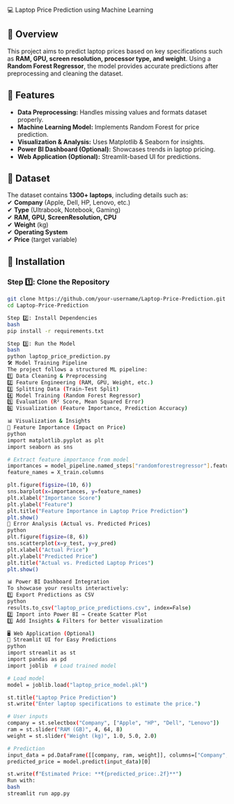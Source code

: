 💻 Laptop Price Prediction using Machine Learning  

## 📌 Overview  
This project aims to predict laptop prices based on key specifications such as **RAM, GPU, screen resolution, processor type, and weight**. Using a **Random Forest Regressor**, the model provides accurate predictions after preprocessing and cleaning the dataset.  

## 🚀 Features  
- **Data Preprocessing:** Handles missing values and formats dataset properly.  
- **Machine Learning Model:** Implements Random Forest for price prediction.  
- **Visualization & Analysis:** Uses Matplotlib & Seaborn for insights.  
- **Power BI Dashboard (Optional):** Showcases trends in laptop pricing.  
- **Web Application (Optional):** Streamlit-based UI for predictions.  

## 📂 Dataset  
The dataset contains **1300+ laptops**, including details such as:  
✔ **Company** (Apple, Dell, HP, Lenovo, etc.)  
✔ **Type** (Ultrabook, Notebook, Gaming)  
✔ **RAM, GPU, ScreenResolution, CPU**  
✔ **Weight** (kg)  
✔ **Operating System**  
✔ **Price** (target variable)  

## 🔧 Installation  
### Step 1️⃣: Clone the Repository  
```bash
git clone https://github.com/your-username/Laptop-Price-Prediction.git
cd Laptop-Price-Prediction

Step 2️⃣: Install Dependencies
bash
pip install -r requirements.txt

Step 3️⃣: Run the Model
bash
python laptop_price_prediction.py
🛠 Model Training Pipeline
The project follows a structured ML pipeline: 
1️⃣ Data Cleaning & Preprocessing 
2️⃣ Feature Engineering (RAM, GPU, Weight, etc.)
3️⃣ Splitting Data (Train-Test Split) 
4️⃣ Model Training (Random Forest Regressor) 
5️⃣ Evaluation (R² Score, Mean Squared Error) 
6️⃣ Visualization (Feature Importance, Prediction Accuracy)

📊 Visualization & Insights
🔹 Feature Importance (Impact on Price)
python
import matplotlib.pyplot as plt
import seaborn as sns

# Extract feature importance from model
importances = model_pipeline.named_steps["randomforestregressor"].feature_importances_
feature_names = X_train.columns

plt.figure(figsize=(10, 6))
sns.barplot(x=importances, y=feature_names)
plt.xlabel("Importance Score")
plt.ylabel("Feature")
plt.title("Feature Importance in Laptop Price Prediction")
plt.show()
🔹 Error Analysis (Actual vs. Predicted Prices)
python
plt.figure(figsize=(8, 6))
sns.scatterplot(x=y_test, y=y_pred)
plt.xlabel("Actual Price")
plt.ylabel("Predicted Price")
plt.title("Actual vs. Predicted Laptop Prices")
plt.show()

📊 Power BI Dashboard Integration
To showcase your results interactively:
1️⃣ Export Predictions as CSV
python
results.to_csv("laptop_price_predictions.csv", index=False)
2️⃣ Import into Power BI → Create Scatter Plot
3️⃣ Add Insights & Filters for better visualization

🖥 Web Application (Optional)
🔹 Streamlit UI for Easy Predictions
python
import streamlit as st
import pandas as pd
import joblib  # Load trained model

# Load model
model = joblib.load("laptop_price_model.pkl")

st.title("Laptop Price Prediction")
st.write("Enter laptop specifications to estimate the price.")

# User inputs
company = st.selectbox("Company", ["Apple", "HP", "Dell", "Lenovo"])
ram = st.slider("RAM (GB)", 4, 64, 8)
weight = st.slider("Weight (kg)", 1.0, 5.0, 2.0)

# Prediction
input_data = pd.DataFrame([[company, ram, weight]], columns=["Company", "Ram", "Weight"])
predicted_price = model.predict(input_data)[0]

st.write(f"Estimated Price: **₹{predicted_price:.2f}**")
Run with:
bash
streamlit run app.py


